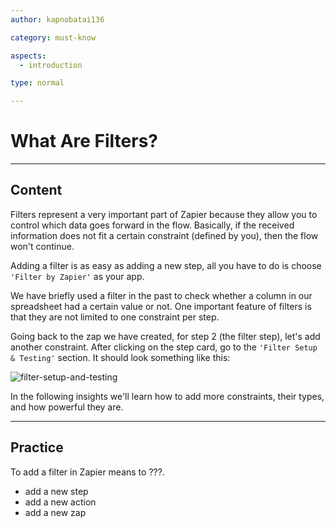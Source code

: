 ```yaml
---
author: kapnobatai136

category: must-know

aspects:
  - introduction

type: normal

---
```


# What Are Filters?

---
## Content

Filters represent a very important part of Zapier because they allow you to control which data goes forward in the flow. Basically, if the received information does not fit a certain constraint (defined by you), then the flow won't continue. 

Adding a filter is as easy as adding a new step, all you have to do is choose `'Filter by Zapier'` as your app.

We have briefly used a filter in the past to check whether a column in our spreadsheet had a certain value or not. One important feature of filters is that they are not limited to one constraint per step.

Going back to the zap we have created, for step 2 (the filter step), let's add another constraint. After clicking on the step card, go to the `'Filter Setup & Testing'` section. It should look something like this:

![filter-setup-and-testing](https://img.enkipro.com/25eaef765da3856792a1ae9f92ddfea3.png)

In the following insights we'll learn how to add more constraints, their types, and how powerful they are.

---
## Practice

To add a filter in Zapier means to ???.

* add a new step
* add a new action
* add a new zap
